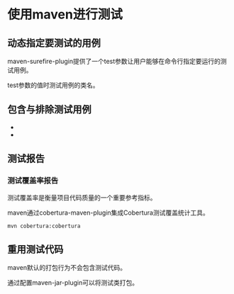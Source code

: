 # 使用maven进行测试

## 动态指定要测试的用例

maven-surefire-plugin提供了一个test参数让用户能够在命令行指定要运行的测试用例。

test参数的值时测试用例的类名。

## 包含与排除测试用例

- <includes>
- <excludes>

## 测试报告

### 测试覆盖率报告

测试覆盖率是衡量项目代码质量的一个重要参考指标。

maven通过cobertura-maven-plugin集成Cobertura测试覆盖统计工具。

	mvn cobertura:cobertura

## 重用测试代码

maven默认的打包行为不会包含测试代码。

通过配置maven-jar-plugin可以将测试类打包。